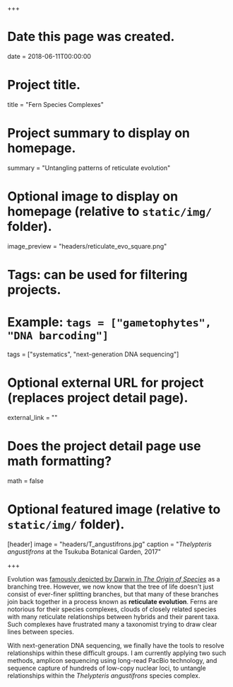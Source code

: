 +++
# Date this page was created.
date = 2018-06-11T00:00:00

# Project title.
title = "Fern Species Complexes"

# Project summary to display on homepage.
summary = "Untangling patterns of reticulate evolution"

# Optional image to display on homepage (relative to `static/img/` folder).
image_preview = "headers/reticulate_evo_square.png"

# Tags: can be used for filtering projects.
# Example: `tags = ["gametophytes", "DNA barcoding"]`
tags = ["systematics", "next-generation DNA sequencing"]

# Optional external URL for project (replaces project detail page).
external_link = ""

# Does the project detail page use math formatting?
math = false

# Optional featured image (relative to `static/img/` folder).
[header]
image = "headers/T_angustifrons.jpg"
caption = "*Thelypteris angustifrons* at the Tsukuba Botanical Garden, 2017"

+++

Evolution was <a href="https://en.wikipedia.org/wiki/Tree_of_life_(biology)#Darwin">famously depicted by Darwin in <i>The Origin of Species</i></a> as a branching tree. However, we now know that the tree of life doesn't just consist of ever-finer splitting branches, but that many of these branches join back together in a process known as __reticulate evolution__. Ferns are notorious for their species complexes, clouds of closely related species with many reticulate relationships between hybrids and their parent taxa. Such complexes have frustrated many a taxonomist trying to draw clear lines between species. 

With next-generation DNA sequencing, we finally have the tools to resolve relationships within these difficult groups. I am currently applying two such methods, amplicon sequencing using long-read PacBio technology, and sequence capture of hundreds of low-copy nuclear loci, to untangle relationships within the *Thelypteris angustifrons* species complex.
